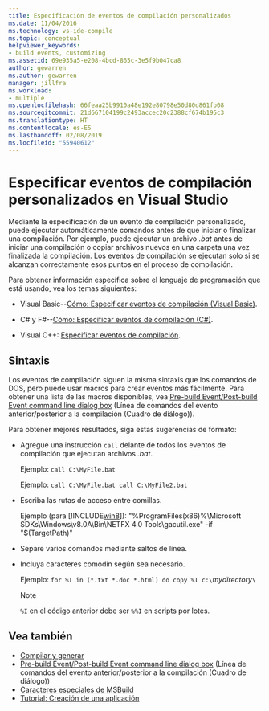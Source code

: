 ```yaml
---
title: Especificación de eventos de compilación personalizados
ms.date: 11/04/2016
ms.technology: vs-ide-compile
ms.topic: conceptual
helpviewer_keywords:
- build events, customizing
ms.assetid: 69e935a5-e208-4bcd-865c-3e5f9b047ca8
author: gewarren
ms.author: gewarren
manager: jillfra
ms.workload:
- multiple
ms.openlocfilehash: 66feaa25b9910a48e192e80798e50d80d861fb08
ms.sourcegitcommit: 21d667104199c2493accec20c2388cf674b195c3
ms.translationtype: HT
ms.contentlocale: es-ES
ms.lasthandoff: 02/08/2019
ms.locfileid: "55940612"
---
```

# <a name="specify-custom-build-events-in-visual-studio"></a>Especificar eventos de compilación personalizados en Visual Studio

Mediante la especificación de un evento de compilación personalizado, puede ejecutar automáticamente comandos antes de que iniciar o finalizar una compilación. Por ejemplo, puede ejecutar un archivo *.bat* antes de iniciar una compilación o copiar archivos nuevos en una carpeta una vez finalizada la compilación. Los eventos de compilación se ejecutan solo si se alcanzan correctamente esos puntos en el proceso de compilación.

 Para obtener información específica sobre el lenguaje de programación que está usando, vea los temas siguientes:

-   Visual Basic--[Cómo: Especificar eventos de compilación (Visual Basic)](../ide/how-to-specify-build-events-visual-basic.md).

-   C# y F#--[Cómo: Especificar eventos de compilación (C#)](../ide/how-to-specify-build-events-csharp.md).

-   Visual C++: [Especificar eventos de compilación](/cpp/ide/specifying-build-events).

## <a name="syntax"></a>Sintaxis

Los eventos de compilación siguen la misma sintaxis que los comandos de DOS, pero puede usar macros para crear eventos más fácilmente. Para obtener una lista de las macros disponibles, vea [Pre-build Event/Post-build Event command line dialog box](../ide/reference/pre-build-event-post-build-event-command-line-dialog-box.md) (Línea de comandos del evento anterior/posterior a la compilación (Cuadro de diálogo)).

 Para obtener mejores resultados, siga estas sugerencias de formato:

- Agregue una instrucción `call` delante de todos los eventos de compilación que ejecutan archivos *.bat*.

   Ejemplo: `call C:\MyFile.bat`

   Ejemplo: `call C:\MyFile.bat call C:\MyFile2.bat`

- Escriba las rutas de acceso entre comillas.

   Ejemplo (para [!INCLUDE[win8](../debugger/includes/win8_md.md)]): "%ProgramFiles(x86)%\Microsoft SDKs\Windows\v8.0A\Bin\NETFX 4.0 Tools\gacutil.exe" -if "$(TargetPath)"

- Separe varios comandos mediante saltos de línea.

- Incluya caracteres comodín según sea necesario.

   Ejemplo: `for %I in (*.txt *.doc *.html) do copy %I c:\`*mydirectory*`\`

  > [!NOTE]
  >  `%I` en el código anterior debe ser `%%I` en scripts por lotes.

## <a name="see-also"></a>Vea también

- [Compilar y generar](../ide/compiling-and-building-in-visual-studio.md)
- [Pre-build Event/Post-build Event command line dialog box](../ide/reference/pre-build-event-post-build-event-command-line-dialog-box.md) (Línea de comandos del evento anterior/posterior a la compilación (Cuadro de diálogo))
- [Caracteres especiales de MSBuild](../msbuild/msbuild-special-characters.md)
- [Tutorial: Creación de una aplicación](../ide/walkthrough-building-an-application.md)
